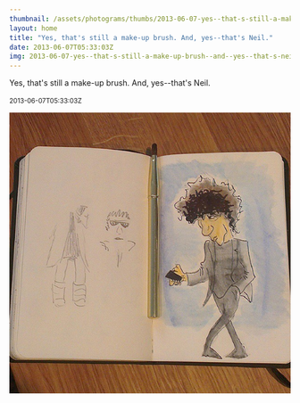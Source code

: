 ```yaml
---
thumbnail: /assets/photograms/thumbs/2013-06-07-yes--that-s-still-a-make-up-brush--and--yes--that-s-neil-.jpg
layout: home
title: "Yes, that's still a make-up brush. And, yes--that's Neil."
date: 2013-06-07T05:33:03Z
img: 2013-06-07-yes--that-s-still-a-make-up-brush--and--yes--that-s-neil-.jpg
---
```


Yes, that's still a make-up brush. And, yes--that's Neil.

<small>2013-06-07T05:33:03Z</small>

![Yes, that's still a make-up brush. And, yes--that's Neil.](2013-06-07-yes--that-s-still-a-make-up-brush--and--yes--that-s-neil-.jpg)
